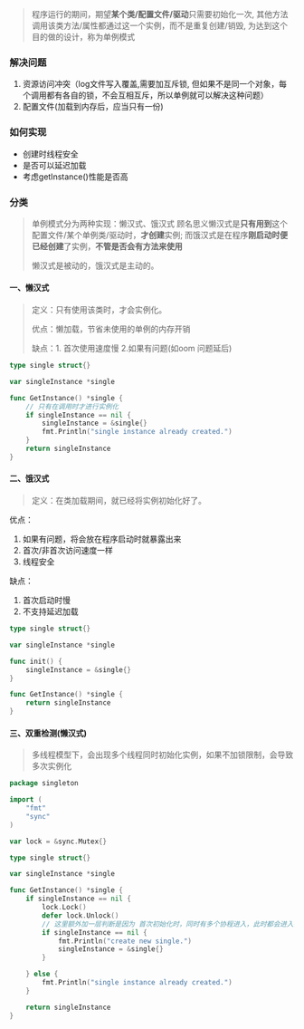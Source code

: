 > 程序运行的期间，期望**某个类/配置文件/驱动**只需要初始化一次, 其他方法调用该类方法/属性都通过这一个实例，而不是重复创建/销毁,  为达到这个目的做的设计，称为单例模式



### 解决问题

1. 资源访问冲突（log文件写入覆盖,需要加互斥锁, 但如果不是同一个对象，每个调用都有各自的锁，不会互相互斥，所以单例就可以解决这种问题）
2. 配置文件(加载到内存后，应当只有一份)

### 如何实现
- 创建时线程安全
- 是否可以延迟加载
- 考虑getInstance()性能是否高

### 分类
> 单例模式分为两种实现：懒汉式、饿汉式   顾名思义懒汉式是**只有用到**这个配置文件/某个单例类/驱动时，**才创建**实例; 而饿汉式是在程序**刚启动时便已经创建**了实例，**不管是否会有方法来使用**
>
>  懒汉式是被动的，饿汉式是主动的。
#### 一、懒汉式
> 定义：只有使用该类时，才会实例化。
> 
> 优点：懒加载，节省未使用的单例的内存开销
> 
> 缺点：1. 首次使用速度慢  2.如果有问题(如oom 问题延后)
```go
type single struct{}

var singleInstance *single

func GetInstance() *single {
    // 只有在调用时才进行实例化
	if singleInstance == nil {
        singleInstance = &single{}
		fmt.Println("single instance already created.")
	}
	return singleInstance
}
```
#### 二、饿汉式
> 定义：在类加载期间，就已经将实例初始化好了。
> 
优点：
1. 如果有问题，将会放在程序启动时就暴露出来 
2. 首次/非首次访问速度一样 
3. 线程安全

缺点：
1. 首次启动时慢
2. 不支持延迟加载
```go
type single struct{}

var singleInstance *single

func init() {
    singleInstance = &single{}
}

func GetInstance() *single {
	return singleInstance
}
```
#### 三、双重检测(懒汉式)
> 多线程模型下，会出现多个线程同时初始化实例，如果不加锁限制，会导致多次实例化
```go
package singleton

import (
	"fmt"
	"sync"
)

var lock = &sync.Mutex{}

type single struct{}

var singleInstance *single

func GetInstance() *single {
	if singleInstance == nil {
		lock.Lock()
		defer lock.Unlock()
		// 这里额外加一层判断是因为 首次初始化时，同时有多个协程进入，此时都会进入锁等待，等第一个协程释放锁之后，其他协程会在该流程继续执行，此时如果没有二次判断，会导致第一个协程创建的实例被覆盖
		if singleInstance == nil {
			fmt.Println("create new single.")
			singleInstance = &single{}
		}

	} else {
		fmt.Println("single instance already created.")
	}

	return singleInstance
}
```
